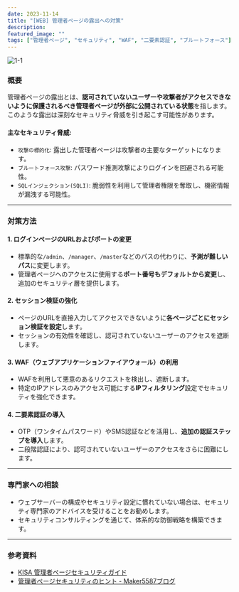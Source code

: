 ```yaml
---
date: 2023-11-14
title: "[WEB] 管理者ページの露出への対策"
description: 
featured_image: ""
tags: ["管理者ページ", "セキュリティ", "WAF", "二要素認証", "ブルートフォース"]
---
```


![1-1](https://github.com/user-attachments/assets/a65758a3-f6fd-48e2-9331-14aa9a6720c1)

### 概要

管理者ページの露出とは、**認可されていないユーザーや攻撃者がアクセスできないように保護されるべき管理者ページが外部に公開されている状態**を指します。このような露出は深刻なセキュリティ脅威を引き起こす可能性があります。

#### 主なセキュリティ脅威:
- `攻撃の標的化`: 露出した管理者ページは攻撃者の主要なターゲットになります。
- `ブルートフォース攻撃`: パスワード推測攻撃によりログインを回避される可能性。
- `SQLインジェクション(SQLI)`: 脆弱性を利用して管理者権限を奪取し、機密情報が漏洩する可能性。

---

### 対策方法

#### 1. **ログインページのURLおよびポートの変更**
- 標準的な`/admin`、`/manager`、`/master`などのパスの代わりに、**予測が難しいパス**に変更します。
- 管理者ページへのアクセスに使用する**ポート番号もデフォルトから変更**し、追加のセキュリティ層を提供します。

#### 2. **セッション検証の強化**
- ページのURLを直接入力してアクセスできないように**各ページごとにセッション検証を設定**します。
- セッションの有効性を確認し、認可されていないユーザーのアクセスを遮断します。

#### 3. **WAF（ウェブアプリケーションファイアウォール）の利用**
- WAFを利用して悪意のあるリクエストを検出し、遮断します。
- 特定のIPアドレスのみアクセス可能にする**IPフィルタリング**設定でセキュリティを強化できます。

#### 4. **二要素認証の導入**
- OTP（ワンタイムパスワード）やSMS認証などを活用し、**追加の認証ステップを導入**します。
- 二段階認証により、認可されていないユーザーのアクセスをさらに困難にします。

---

### 専門家への相談
- ウェブサーバーの構成やセキュリティ設定に慣れていない場合は、セキュリティ専門家のアドバイスを受けることをお勧めします。
- セキュリティコンサルティングを通じて、体系的な防御戦略を構築できます。

---

### 参考資料
- [KISA 管理者ページセキュリティガイド](https://www.kisa.or.kr/2060204/form?postSeq=12&lang_type=KO&page=1)
- [管理者ページセキュリティのヒント - Maker5587ブログ](https://maker5587.tistory.com/30)
